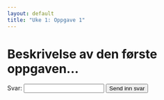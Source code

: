 ```yaml
---
layout: default
title: "Uke 1: Oppgave 1"
---
```


# Beskrivelse av den første oppgaven...

<form onsubmit="return validateAnswer('answer_1', 'nytt_riktig_svar_1', 'oppgave2');" action="#" method="post">
    <label for="answer_1">Svar:</label>
    <input type="text" id="answer_1" name="answer_1" required value="">
    <input type="submit" value="Send inn svar">
</form>
